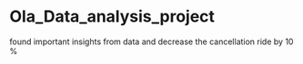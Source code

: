 # Ola_Data_analysis_project
found important insights from data and decrease the cancellation ride by 10 %
